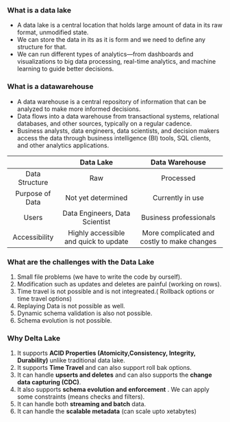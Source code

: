 ### What is a data lake

- A data lake is a central location that holds large amount of data in its raw format, unmodified state.
- We can store the data in its as it is form and we need to define any structure for that.
- We can run different types of analytics—from dashboards and visualizations to big data processing, real-time analytics, and machine learning to guide better decisions.

### What is a datawarehouse

- A data warehouse is a central repository of information that can be analyzed to make more informed decisions. 
- Data flows into a data warehouse from transactional systems, relational databases, and other sources, typically on a regular cadence. 
- Business analysts, data engineers, data scientists, and decision makers access the data through business intelligence (BI) tools, SQL clients, and other analytics applications.

|  | Data Lake  | Data Warehouse  |
| :---:   | :-: | :-: |
| Data Structure | Raw | Processed |
| Purpose of Data | Not yet determined | Currently in use |
| Users | Data Engineers, Data Scientist | Business professionals |
| Accessibility | Highly accessible and quick to update | More complicated and costly to make changes |


### What are the challenges with the Data Lake

1. Small file problems (we have to write the code by ourself).
2. Modification such as updates and deletes are painful (working on rows).
3. Time travel is not possible and is not integreated.( Rollback options or time travel options)
4. Replaying Data is not possible as well.
5. Dynamic schema validation is also not possible.
6. Schema evolution is not possible.


### Why Delta Lake
1. It supports **ACID Properties (Atomicity,Consistency, Integrity, Durability)** unlike traditional data lake.
2. It supports **Time Travel** and can also support roll bak options.
3. It can handle **upserts and deletes** and can also supports the **change data capturing (CDC)**.
4. It also supports **schema evolution and enforcement** . We can apply some constraints (means checks and filters).
5. It can handle both **streaming and batch** data.
6. It can handle the **scalable metadata** (can scale upto xetabytes)

